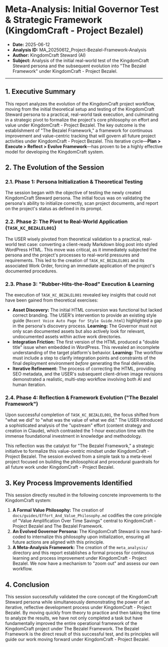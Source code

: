 # Meta-Analysis: Initial Governor Test & Strategic Framework (KingdomCraft - Project Bezalel)

*   **Date:** 2025-06-12
*   **Analysis ID:** MA_20250612_Project-Bezalel-Framework-Analysis
*   **Author:** KingdomCraft Steward (AI)
*   **Subject:** Analysis of the initial real-world test of the KingdomCraft Steward persona and the subsequent evolution into "The Bezalel Framework" under KingdomCraft - Project Bezalel.

---

## 1. Executive Summary

This report analyzes the evolution of the KingdomCraft project workflow, moving from the initial theoretical setup and testing of the KingdomCraft Steward persona to a practical, real-world task execution, and culminating in a strategic pivot to formalize the project's core philosophy on effort and value under KingdomCraft - Project Bezalel. The key outcome is the establishment of "The Bezalel Framework," a framework for continuous improvement and value-centric tracking that will govern all future project activities under KingdomCraft - Project Bezalel. This iterative cycle—**Plan > Execute > Reflect > Evolve Framework**—has proven to be a highly effective model for developing the KingdomCraft system.

## 2. The Evolution of the Session

### 2.1. Phase 1: Persona Initialization & Theoretical Testing

The session began with the objective of testing the newly created KingdomCraft Steward persona. The initial focus was on validating the persona's ability to initialize correctly, scan project documents, and report on the project's status as defined in its prompt.

### 2.2. Phase 2: The Pivot to Real-World Application (`TASK_KC_BEZALEL001`)

The USER wisely pivoted from theoretical validation to a practical, real-world test case: converting a client-ready Markdown blog post into styled WordPress HTML. This move was critical, as it immediately subjected the persona and the project's processes to real-world pressures and requirements. This led to the creation of `TASK_KC_BEZALEL001` and its associated Work Order, forcing an immediate application of the project's documented procedures.

### 2.3. Phase 3: "Rubber-Hits-the-Road" Execution & Learning

The execution of `TASK_KC_BEZALEL001` revealed key insights that could not have been gained from theoretical exercises:

*   **Asset Discovery:** The initial HTML conversion was functional but lacked correct branding. The USER's intervention to provide an existing style guide (`Recent Voice Auto Page for Style Guide.html`) highlighted a gap in the persona's discovery process. **Learning:** The Governor must not only scan documented assets but also actively look for relevant, undocumented assets within active work directories.
*   **Integration Friction:** The first version of the HTML produced a "double title" issue when embedded in WordPress. This revealed an incomplete understanding of the target platform's behavior. **Learning:** The workflow must include a step to clarify integration points and constraints of the final deployment environment *before* generating the final deliverable.
*   **Iterative Refinement:** The process of correcting the HTML, providing SEO metadata, and the USER's subsequent client-driven image revisions demonstrated a realistic, multi-step workflow involving both AI and human iteration.

### 2.4. Phase 4: Reflection & Framework Evolution ("The Bezalel Framework")

Upon successful completion of `TASK_KC_BEZALEL001`, the focus shifted from "what we did" to "what was the value of what we did." The USER introduced a sophisticated analysis of the "upstream" effort (content strategy and creation in Claude), which contrasted the 1-hour execution time with the immense foundational investment in knowledge and methodology.

This reflection was the catalyst for "The Bezalel Framework," a strategic initiative to formalize this value-centric mindset under KingdomCraft - Project Bezalel. The session evolved from a simple task to a meta-level project focused on building the philosophical and procedural guardrails for all future work under KingdomCraft - Project Bezalel.

## 3. Key Process Improvements Identified

This session directly resulted in the following concrete improvements to the KingdomCraft system:

1.  **A Formal Value Philosophy:** The creation of `docs/guides/Effort_And_Value_Philosophy.md` codifies the core principle of "Value Amplification Over Time Savings" central to KingdomCraft - Project Bezalel and The Bezalel Framework.
2.  **An Evolved Governor Persona:** The KingdomCraft Steward is now hard-coded to internalize this philosophy upon initialization, ensuring all future actions are aligned with this principle.
3.  **A Meta-Analysis Framework:** The creation of the `meta_analysis/` directory and this report establishes a formal process for continuous learning and process improvement under KingdomCraft - Project Bezalel. We now have a mechanism to "zoom out" and assess our own workflow.

## 4. Conclusion

This session successfully validated the core concept of the KingdomCraft Steward persona while simultaneously demonstrating the power of an iterative, reflective development process under KingdomCraft - Project Bezalel. By moving quickly from theory to practice and then taking the time to analyze the results, we have not only completed a task but have fundamentally improved the entire operational framework of the KingdomCraft project under The Bezalel Framework. The Bezalel Framework is the direct result of this successful test, and its principles will guide our work moving forward under KingdomCraft - Project Bezalel.
